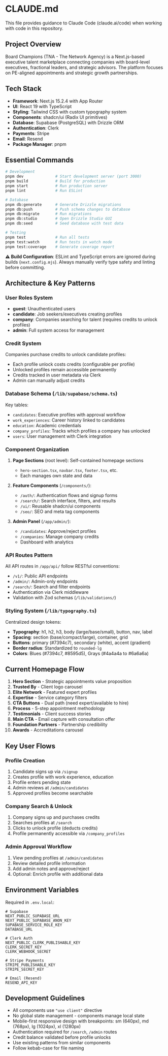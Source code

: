 # CLAUDE.md

This file provides guidance to Claude Code (claude.ai/code) when working with code in this repository.

## Project Overview

Board Champions (TNA - The Network Agency) is a Next.js-based executive talent marketplace connecting companies with board-level executives, fractional leaders, and strategic advisors. The platform focuses on PE-aligned appointments and strategic growth partnerships.

## Tech Stack

- **Framework**: Next.js 15.2.4 with App Router
- **UI**: React 19 with TypeScript
- **Styling**: Tailwind CSS with custom typography system
- **Components**: shadcn/ui (Radix UI primitives)
- **Database**: Supabase (PostgreSQL) with Drizzle ORM
- **Authentication**: Clerk
- **Payments**: Stripe
- **Email**: Resend
- **Package Manager**: pnpm

## Essential Commands

```bash
# Development
pnpm dev              # Start development server (port 3000)
pnpm build            # Build for production
pnpm start            # Run production server
pnpm lint             # Run ESLint

# Database
pnpm db:generate      # Generate Drizzle migrations
pnpm db:push          # Push schema changes to database
pnpm db:migrate       # Run migrations
pnpm db:studio        # Open Drizzle Studio GUI
pnpm db:seed          # Seed database with test data

# Testing
pnpm test             # Run all tests
pnpm test:watch       # Run tests in watch mode
pnpm test:coverage    # Generate coverage report
```

**⚠️ Build Configuration**: ESLint and TypeScript errors are ignored during builds (`next.config.mjs`). Always manually verify type safety and linting before committing.

## Architecture & Key Patterns

### User Roles System
- **guest**: Unauthenticated users
- **candidate**: Job seekers/executives creating profiles
- **company**: Companies searching for talent (requires credits to unlock profiles)
- **admin**: Full system access for management

### Credit System
Companies purchase credits to unlock candidate profiles:
- Each profile unlock costs credits (configurable per profile)
- Unlocked profiles remain accessible permanently
- Credits tracked in user metadata via Clerk
- Admin can manually adjust credits

### Database Schema (`/lib/supabase/schema.ts`)
Key tables:
- `candidates`: Executive profiles with approval workflow
- `work_experiences`: Career history linked to candidates
- `education`: Academic credentials
- `company_profiles`: Tracks which profiles a company has unlocked
- `users`: User management with Clerk integration

### Component Organization

1. **Page Sections** (root level): Self-contained homepage sections
   - `hero-section.tsx`, `navbar.tsx`, `footer.tsx`, etc.
   - Each manages own state and data

2. **Feature Components** (`/components/`):
   - `/auth/`: Authentication flows and signup forms
   - `/search/`: Search interface, filters, and results
   - `/ui/`: Reusable shadcn/ui components
   - `/seo/`: SEO and meta tag components

3. **Admin Panel** (`/app/admin/`):
   - `/candidates`: Approve/reject profiles
   - `/companies`: Manage company credits
   - Dashboard with analytics

### API Routes Pattern
All API routes in `/app/api/` follow RESTful conventions:
- `/v1/`: Public API endpoints
- `/admin/`: Admin-only endpoints
- `/search/`: Search and filter endpoints
- Authentication via Clerk middleware
- Validation with Zod schemas (`/lib/validations/`)

### Styling System (`/lib/typography.ts`)
Centralized design tokens:
- **Typography**: h1, h2, h3, body (large/base/small), button, nav, label
- **Spacing**: section (base/compact/large), container, grid
- **Buttons**: primary (#7394c7), secondary (white), accent (gradient)
- **Border radius**: Standardized to `rounded-lg`
- **Colors**: Blues (#7394c7, #8595d5), Grays (#4a4a4a to #6a6a6a)

## Current Homepage Flow

1. **Hero Section** - Strategic appointments value proposition
2. **Trusted By** - Client logo carousel
3. **Elite Network** - Featured expert profiles
4. **Expertise** - Service category filters
5. **CTA Buttons** - Dual path (need expert/available to hire)
6. **Process** - 5-step appointment methodology
7. **Testimonials** - Client success stories
8. **Main CTA** - Email capture with consultation offer
9. **Foundation Partners** - Partnership credibility
10. **Awards** - Accreditations carousel

## Key User Flows

### Profile Creation
1. Candidate signs up via `/signup`
2. Creates profile with work experience, education
3. Profile enters pending state
4. Admin reviews at `/admin/candidates`
5. Approved profiles become searchable

### Company Search & Unlock
1. Company signs up and purchases credits
2. Searches profiles at `/search`
3. Clicks to unlock profile (deducts credits)
4. Profile permanently accessible via `/company_profiles`

### Admin Approval Workflow
1. View pending profiles at `/admin/candidates`
2. Review detailed profile information
3. Add admin notes and approve/reject
4. Optional: Enrich profile with additional data

## Environment Variables

Required in `.env.local`:
```
# Supabase
NEXT_PUBLIC_SUPABASE_URL
NEXT_PUBLIC_SUPABASE_ANON_KEY
SUPABASE_SERVICE_ROLE_KEY
DATABASE_URL

# Clerk Auth
NEXT_PUBLIC_CLERK_PUBLISHABLE_KEY
CLERK_SECRET_KEY
CLERK_WEBHOOK_SECRET

# Stripe Payments
STRIPE_PUBLISHABLE_KEY
STRIPE_SECRET_KEY

# Email (Resend)
RESEND_API_KEY
```

## Development Guidelines

- All components use `"use client"` directive
- No global state management - components manage local state
- Mobile-first responsive design with breakpoints: sm (640px), md (768px), lg (1024px), xl (1280px)
- Authentication required for `/search`, `/admin` routes
- Credit balance validated before profile unlocks
- Use existing patterns from similar components
- Follow kebab-case for file naming